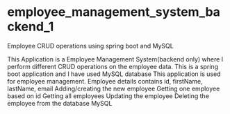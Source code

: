 # employee_management_system_backend_1
Employee CRUD operations using spring boot and MySQL 

This Application is a Employee Management System(backend only) where I perform different CRUD operations on the employee data.
This is a spring boot application and I have used MySQL database 
This application is used for employee management.
Employee details contains id, firstName, lastName, email
Adding/creating the new employee 
Getting one employee based on id 
Getting all employees
Updating the employee
Deleting the employee from the database MySQL


